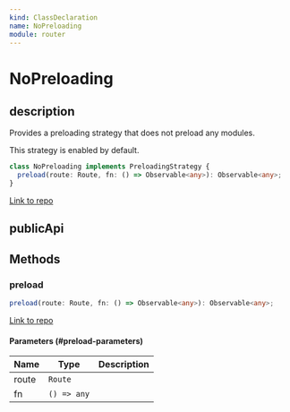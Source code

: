 ```yaml
---
kind: ClassDeclaration
name: NoPreloading
module: router
---
```


# NoPreloading

## description

Provides a preloading strategy that does not preload any modules.

This strategy is enabled by default.

```ts
class NoPreloading implements PreloadingStrategy {
  preload(route: Route, fn: () => Observable<any>): Observable<any>;
}
```

[Link to repo](https://github.com/timdeschryver/angular/blob/master/packages/router/src/router_preloader.ts#L56-L60)

## publicApi

## Methods

### preload

```ts
preload(route: Route, fn: () => Observable<any>): Observable<any>;
```

[Link to repo](https://github.com/timdeschryver/angular/blob/master/packages/router/src/router_preloader.ts#L57-L59)

#### Parameters (#preload-parameters)

| Name  | Type        | Description |
| ----- | ----------- | ----------- |
| route | `Route`     |             |
| fn    | `() => any` |             |
